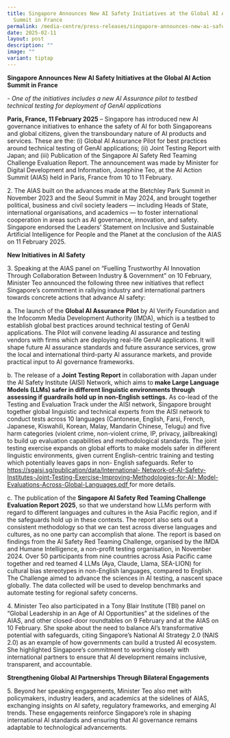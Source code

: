 ```yaml
---
title: Singapore Announces New AI Safety Initiatives at the Global AI Action
  Summit in France
permalink: /media-centre/press-releases/singapore-announces-new-ai-safety-initiatives/
date: 2025-02-11
layout: post
description: ""
image: ""
variant: tiptap
---
```

<p><strong>Singapore Announces New AI Safety Initiatives at the Global AI Action Summit in France</strong>
</p>
<p>- <em>One of the initiatives includes a new AI Assurance pilot to testbed technical testing for deployment of GenAI applications</em>
</p>
<p><strong>Paris, France, 11 February 2025</strong> – Singapore has introduced
new AI governance initiatives to enhance the safety of AI for both Singaporeans
and global citizens, given the transboundary nature of AI products and
services. These are the: (i) Global AI Assurance Pilot for best practices
around technical testing of GenAI applications; (ii) Joint Testing Report
with Japan; and (iii) Publication of the Singapore AI Safety Red Teaming
Challenge Evaluation Report. The announcement was made by Minister for
Digital Development and Information, Josephine Teo, at the AI Action Summit
(AIAS) held in Paris, France from 10 to 11 February.</p>
<p>2. The AIAS built on the advances made at the Bletchley Park Summit in
November 2023 and the Seoul Summit in May 2024, and brought together political,
business and civil society leaders — including Heads of State, international
organisations, and academics — to foster international cooperation in areas
such as AI governance, innovation, and safety. Singapore endorsed the Leaders’
Statement on Inclusive and Sustainable Artificial Intelligence for People
and the Planet at the conclusion of the AIAS on 11 February 2025.</p>
<p><strong>New Initiatives in AI Safety</strong>
</p>
<p>3. Speaking at the AIAS panel on “Fuelling Trustworthy AI Innovation Through
Collaboration Between Industry &amp; Government” on 10 February, Minister
Teo announced the following three new initiatives that reflect Singapore’s
commitment in rallying industry and international partners towards concrete
actions that advance AI safety:</p>
<p>a. The launch of the <strong>Global AI Assurance Pilot</strong> by AI Verify
Foundation and the Infocomm Media Development Authority (IMDA), which is
a testbed to establish global best practices around technical testing of
GenAI applications. The Pilot will convene leading AI assurance and testing
vendors with firms which are deploying real-life GenAI applications. It
will shape future AI assurance standards and future assurance services,
grow the local and international third-party AI assurance markets, and
provide practical input to AI governance frameworks.</p>
<p>b. The release of a <strong>Joint Testing Report</strong> in collaboration
with Japan under the AI Safety Institute (AISI) Network, which aims to <strong>make Large Language Models (LLMs) safer in different linguistic environments through assessing if guardrails hold up in non-English</strong>  <strong>settings.</strong> As
co-lead of the Testing and Evaluation Track under the AISI network, Singapore
brought together global linguistic and technical experts from the AISI
network to conduct tests across 10 languages (Cantonese, English, Farsi,
French, Japanese, Kiswahili, Korean, Malay, Mandarin Chinese, Telugu) and
five harm categories (violent crime, non-violent crime, IP, privacy, jailbreaking)
to build up evaluation capabilities and methodological standards. The joint
testing exercise expands on global efforts to make models safer in different
linguistic environments, given current English-centric training and testing
which potentially leaves gaps in non- English safeguards. Refer to <a href="https://sgaisi.sg/publication/data/International-Network-of-AI-Safety-Institutes-Joint-Testing-Exercise-Improving-Methodologies-for-AI-Model-Evaluations-Across-Global-Languages.pdf" rel="noopener nofollow" target="_blank">https://sgaisi.sg/publication/data/International- Network-of-AI-Safety-Institutes-Joint-Testing-Exercise-Improving-Methodologies-for-AI- Model-Evaluations-Across-Global-Languages.pdf </a>for
more details.</p>
<p>c. The publication of the <strong>Singapore AI Safety Red Teaming Challenge Evaluation Report 2025</strong>,
so that we understand how LLMs perform with regard to different languages
and cultures in the Asia Pacific region, and if the safeguards hold up
in these contexts. The report also sets out a consistent methodology so
that we can test across diverse languages and cultures, as no one party
can accomplish that alone. The report is based on findings from the AI
Safety Red Teaming Challenge, organised by the IMDA and Humane Intelligence,
a non-profit testing organisation, in November 2024. Over 50 participants
from nine countries across Asia Pacific came together and red teamed 4
LLMs (Aya, Claude, Llama, SEA-LION) for cultural bias stereotypes in non-English
languages, compared to English. The Challenge aimed to advance the sciences
in AI testing, a nascent space globally. The data collected will be used
to develop benchmarks and automate testing for regional safety concerns.</p>
<p>4. Minister Teo also participated in a Tony Blair Institute (TBI) panel
on “Global Leadership in an Age of AI Opportunities” at the sidelines of
the AIAS, and other closed-door roundtables on 9 February and at the AIAS
on 10 February. She spoke about the need to balance AI’s transformative
potential with safeguards, citing Singapore’s National AI Strategy 2.0
(NAIS 2.0) as an example of how governments can build a trusted AI ecosystem.
She highlighted Singapore’s commitment to working closely with international
partners to ensure that AI development remains inclusive, transparent,
and accountable.</p>
<p><strong>Strengthening Global AI Partnerships Through Bilateral Engagements</strong>
</p>
<p>5. Beyond her speaking engagements, Minister Teo also met with policymakers,
industry leaders, and academics at the sidelines of AIAS, exchanging insights
on AI safety, regulatory frameworks, and emerging AI trends. These engagements
reinforce Singapore’s role in shaping international AI standards and ensuring
that AI governance remains adaptable to technological advancements.</p>